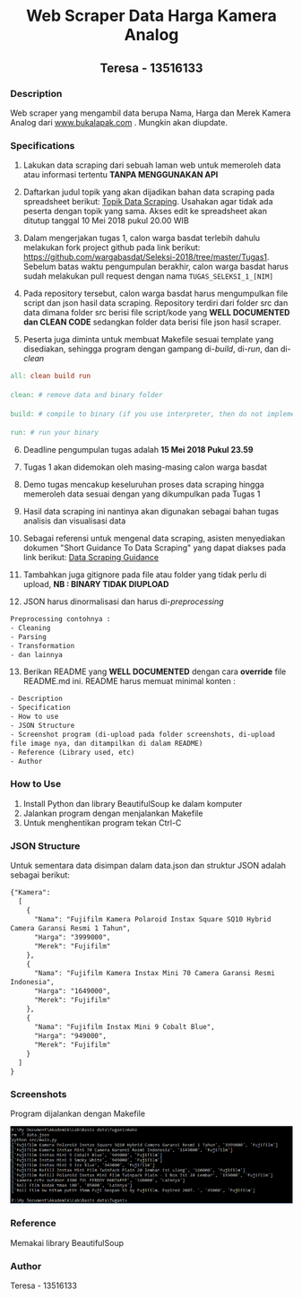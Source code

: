 <h1 align="center">
  <br>
  Web Scraper Data Harga Kamera Analog
</h1>

<h2 align="center">
  Teresa - 13516133
  <br>
</h2>

### Description

Web scraper yang mengambil data berupa Nama, Harga dan Merek Kamera Analog dari www.bukalapak.com . Mungkin akan diupdate.

### Specifications

1. Lakukan data scraping dari sebuah laman web untuk memeroleh data atau informasi tertentu __TANPA MENGGUNAKAN API__

2. Daftarkan judul topik yang akan dijadikan bahan data scraping pada spreadsheet berikut: [Topik Data Scraping](http://bit.ly/TopikDataScraping). Usahakan agar tidak ada peserta dengan topik yang sama. Akses edit ke spreadsheet akan ditutup tanggal 10 Mei 2018 pukul 20.00 WIB

3. Dalam mengerjakan tugas 1, calon warga basdat terlebih dahulu melakukan fork project github pada link berikut: https://github.com/wargabasdat/Seleksi-2018/tree/master/Tugas1. Sebelum batas waktu pengumpulan berakhir, calon warga basdat harus sudah melakukan pull request dengan nama ```TUGAS_SELEKSI_1_[NIM]```

4. Pada repository tersebut, calon warga basdat harus mengumpulkan file script dan json hasil data scraping. Repository terdiri dari folder src dan data dimana folder src berisi file script/kode yang __WELL DOCUMENTED dan CLEAN CODE__ sedangkan folder data berisi file json hasil scraper.

5. Peserta juga diminta untuk membuat Makefile sesuai template yang disediakan, sehingga program dengan gampang di-_build_, di-_run_, dan di-_clean_

``` Makefile
all: clean build run

clean: # remove data and binary folder

build: # compile to binary (if you use interpreter, then do not implement it)

run: # run your binary

```

6. Deadline pengumpulan tugas adalah __15 Mei 2018 Pukul 23.59__

7. Tugas 1 akan didemokan oleh masing-masing calon warga basdat

8. Demo tugas mencakup keseluruhan proses data scraping hingga memeroleh data sesuai dengan yang dikumpulkan pada Tugas 1

9. Hasil data scraping ini nantinya akan digunakan sebagai bahan tugas analisis dan visualisasi data

10. Sebagai referensi untuk mengenal data scraping, asisten menyediakan dokumen "Short Guidance To Data Scraping" yang dapat diakses pada link berikut: [Data Scraping Guidance](http://bit.ly/DataScrapingGuidance)

11. Tambahkan juga gitignore pada file atau folder yang tidak perlu di upload, __NB : BINARY TIDAK DIUPLOAD__

12. JSON harus dinormalisasi dan harus di-_preprocessing_
```
Preprocessing contohnya :
- Cleaning
- Parsing
- Transformation
- dan lainnya
```

13. Berikan README yang __WELL DOCUMENTED__ dengan cara __override__ file README.md ini. README harus memuat minimal konten :
```
- Description
- Specification
- How to use
- JSON Structure
- Screenshot program (di-upload pada folder screenshots, di-upload file image nya, dan ditampilkan di dalam README)
- Reference (Library used, etc)
- Author
```

### How to Use

1. Install Python dan library BeautifulSoup ke dalam komputer
2. Jalankan program dengan menjalankan Makefile
3. Untuk menghentikan program tekan Ctrl-C

### JSON Structure

Untuk sementara data disimpan dalam data.json dan struktur JSON adalah sebagai berikut:
```
{"Kamera":
  [
    {
      "Nama": "Fujifilm Kamera Polaroid Instax Square SQ10 Hybrid Camera Garansi Resmi 1 Tahun",
      "Harga": "3999000",
      "Merek": "Fujifilm"
    },
    {
      "Nama": "Fujifilm Kamera Instax Mini 70 Camera Garansi Resmi Indonesia",
      "Harga": "1649000",
      "Merek": "Fujifilm"
    },
    {
      "Nama": "Fujifilm Instax Mini 9 Cobalt Blue",
      "Harga": "949000",
      "Merek": "Fujifilm"
    }
  ]
}
```

### Screenshots

Program dijalankan dengan Makefile

![](screenshots/Screenshot4.PNG)

### Reference

Memakai library BeautifulSoup

### Author

Teresa - 13516133
